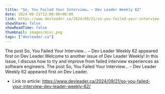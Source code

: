 ```yaml
---
title: "So, You Failed Your Interview… – Dev Leader Weekly 62"
date: 2024-09-21T12:00:00+00:00
link: https://www.devleader.ca/2024/09/21/so-you-failed-your-interview-dev-leader-weekly-62/
showShare: false
showReadTime: false
thumbnail: images/misc.png
tags: ["devleader.ca"]
---
```

The post So, You Failed Your Interview… – Dev Leader Weekly 62 appeared first on Dev Leader.Welcome to another issue of Dev Leader Weekly! In this issue, I discuss how to try and improve from failed interview experiences as software engineers.
The post So, You Failed Your Interview… – Dev Leader Weekly 62 appeared first on Dev Leader.

- Link to article: https://www.devleader.ca/2024/09/21/so-you-failed-your-interview-dev-leader-weekly-62/